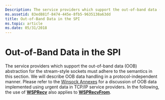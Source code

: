 ```yaml
---
Description: The service providers which support the out-of-band data (OOB) abstraction for the stream-style sockets must adhere to the semantics in this section.
ms.assetid: 83ed881f-8474-445e-8fb5-9635138a63dd
title: Out-of-Band Data in the SPI
ms.topic: article
ms.date: 05/31/2018
---
```


# Out-of-Band Data in the SPI

The service providers which support the out-of-band data (OOB) abstraction for the stream-style sockets must adhere to the semantics in this section. We will describe OOB data handling in a protocol-independent manner. Please refer to the [Winsock Annexes](winsock-annexes.md) for a discussion of OOB data implemented using urgent data in TCP/IP service providers. In the following, the use of [**WSPRecv**](https://msdn.microsoft.com/library/ms742288(v=VS.85).aspx) also applies to [**WSPRecvFrom**](https://msdn.microsoft.com/library/ms742287(v=VS.85).aspx).

 

 



